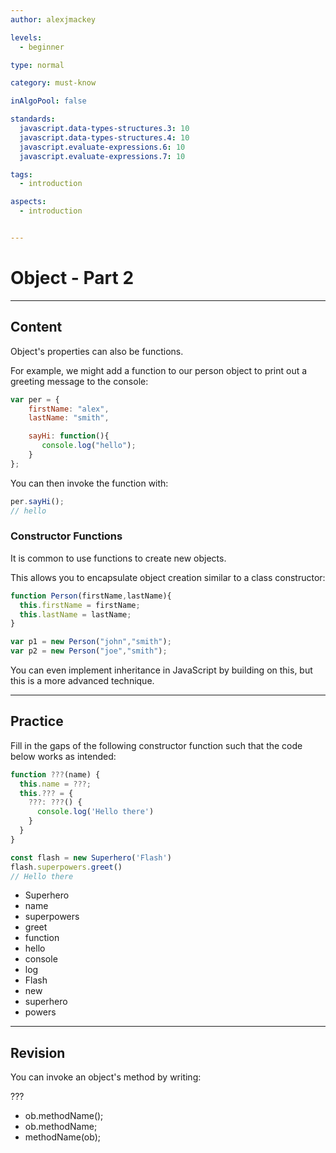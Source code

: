 ```yaml
---
author: alexjmackey

levels:
  - beginner

type: normal

category: must-know

inAlgoPool: false

standards:
  javascript.data-types-structures.3: 10
  javascript.data-types-structures.4: 10
  javascript.evaluate-expressions.6: 10
  javascript.evaluate-expressions.7: 10

tags:
  - introduction

aspects:
  - introduction


---
```

# Object - Part 2

---
## Content

Object's properties can also be functions.

For example, we might add a function to our person object to print out a greeting message to the console:

```javascript
var per = {
    firstName: "alex",
    lastName: "smith",

    sayHi: function(){
       console.log("hello");
    }
};
```

You can then invoke the function with:

```javascript
per.sayHi();
// hello
```

### Constructor Functions

It is common to use functions to create new objects.

This allows you to encapsulate object creation similar to a class constructor:

```javascript
function Person(firstName,lastName){
  this.firstName = firstName;
  this.lastName = lastName;
}

var p1 = new Person("john","smith");
var p2 = new Person("joe","smith");
```

You can even implement inheritance in JavaScript by building on this, but this is a more advanced technique.

---
## Practice

Fill in the gaps of the following constructor function such that the code below works as intended:

```javascript
function ???(name) {
  this.name = ???;
  this.??? = {
    ???: ???() {
      console.log('Hello there')
    }
  }
}

const flash = new Superhero('Flash')
flash.superpowers.greet()
// Hello there
```

* Superhero
* name
* superpowers
* greet
* function
* hello
* console
* log
* Flash
* new
* superhero
* powers

---
## Revision

You can invoke an object's method by writing:

???

* ob.methodName();
* ob.methodName;
* methodName(ob);
 
